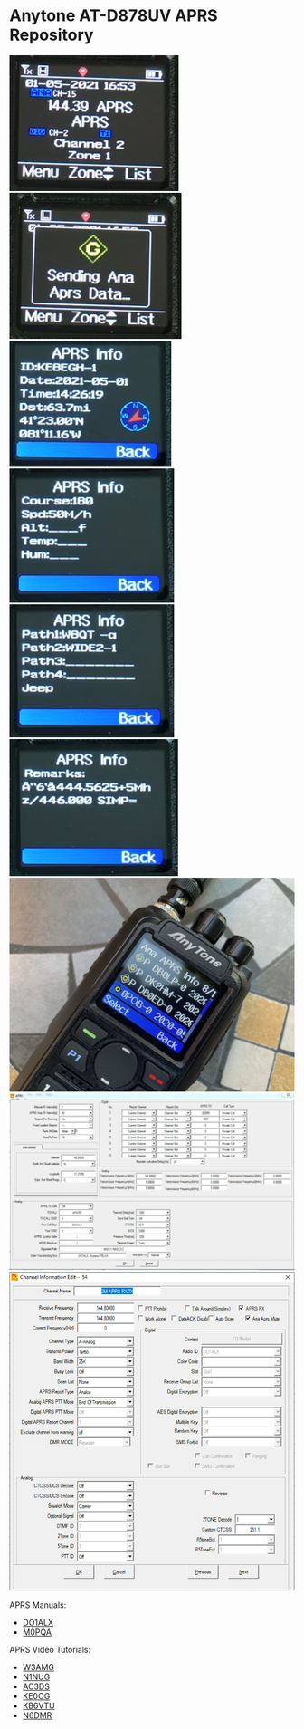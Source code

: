 # Anytone AT-D878UV APRS Repository
<img src="Images/004.png"/><img src="Images/005.png"/><img src="Images/007.png"/><img src="Images/008.png"/><img src="Images/009.png"/><img src="Images/010.png"/>
<img src="Images/001.jpg"/>          
<img src="Images/002.png"/>          
<img src="Images/003.png"/>

APRS Manuals:
- [DO1ALX](https://do1alx.de/2021/getting-analog-aprs-to-work-on-an-anytone-at-878uv-and-at-878uvii/)
- [M0PQA](https://www.m0pqa.com/2020/05/making-aprs-work-on-anytone-at-d878uv.html)

APRS Video Tutorials:
- [W3AMG](https://www.youtube.com/watch?v=x3I-FKaE1ZU)
- [N1NUG](https://www.youtube.com/watch?v=Kvjbw1QNxpA)
- [AC3DS](https://www.youtube.com/watch?v=RfjIa7zu0Mg)
- [KE0OG](https://www.youtube.com/watch?v=MjnmOmSdqVU)
- [KB6VTU](https://www.youtube.com/watch?v=ObsXEYypyl0)
- [N6DMR](https://www.youtube.com/watch?v=gohiZ4or81s)
